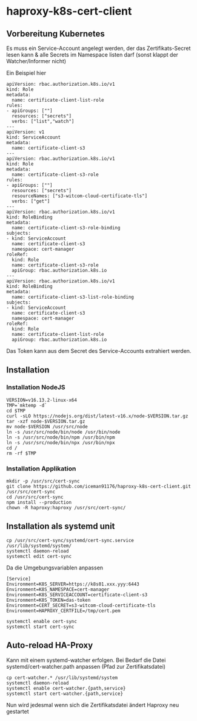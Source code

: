 # haproxy-k8s-cert-client

## Vorbereitung Kubernetes
Es muss ein Service-Account angelegt werden, der das Zertifikats-Secret lesen kann & alle Secrets im Namespace listen darf (sonst klappt der Watcher/Informer nicht)

Ein Beispiel hier

```
apiVersion: rbac.authorization.k8s.io/v1
kind: Role
metadata:
  name: certificate-client-list-role
rules:
- apiGroups: [""]
  resources: ["secrets"]
  verbs: ["list","watch"]
---
apiVersion: v1
kind: ServiceAccount
metadata:
  name: certificate-client-s3
---
apiVersion: rbac.authorization.k8s.io/v1
kind: Role
metadata:
  name: certificate-client-s3-role
rules:
- apiGroups: [""]
  resources: ["secrets"]
  resourceNames: ["s3-witcom-cloud-certificate-tls"]
  verbs: ["get"]
---
apiVersion: rbac.authorization.k8s.io/v1
kind: RoleBinding
metadata:
  name: certificate-client-s3-role-binding
subjects:
- kind: ServiceAccount
  name: certificate-client-s3
  namespace: cert-manager
roleRef:
  kind: Role
  name: certificate-client-s3-role
  apiGroup: rbac.authorization.k8s.io
---
apiVersion: rbac.authorization.k8s.io/v1
kind: RoleBinding
metadata:
  name: certificate-client-s3-list-role-binding
subjects:
- kind: ServiceAccount
  name: certificate-client-s3
  namespace: cert-manager
roleRef:
  kind: Role
  name: certificate-client-list-role
  apiGroup: rbac.authorization.k8s.io
```

Das Token kann aus dem Secret des Service-Accounts extrahiert werden.

## Installation

### Installation NodeJS
```
VERSION=v16.13.2-linux-x64
TMP=`mktemp -d`
cd $TMP
curl -sLO https://nodejs.org/dist/latest-v16.x/node-$VERSION.tar.gz
tar -xzf node-$VERSION.tar.gz
mv node-$VERSION /usr/src/node
ln -s /usr/src/node/bin/node /usr/bin/node
ln -s /usr/src/node/bin/npm /usr/bin/npm
ln -s /usr/src/node/bin/npx /usr/bin/npx
cd /
rm -rf $TMP
```

### Installation Applikation
```
mkdir -p /usr/src/cert-sync
git clone https://github.com/iceman91176/haproxy-k8s-cert-client.git /usr/src/cert-sync
cd /usr/src/cert-sync
npm install --production
chown -R haproxy:haproxy /usr/src/cert-sync/
```
## Installation als systemd unit
```
cp /usr/src/cert-sync/systemd/cert-sync.service /usr/lib/systemd/system/
systemctl daemon-reload
systemctl edit cert-sync
```

Da die Umgebungsvariablen anpassen
```
[Service]
Environment=K8S_SERVER=https://k8s01.xxx.yyy:6443
Environment=K8S_NAMESPACE=cert-manager
Environment=K8S_SERVICEACCOUNT=certificate-client-s3
Environment=K8S_TOKEN=das-token
Environment=CERT_SECRET=s3-witcom-cloud-certificate-tls
Environment=HAPROXY_CERTFILE=/tmp/cert.pem
```

```
systemctl enable cert-sync
systemctl start cert-sync
```

## Auto-reload HA-Proxy
Kann mit einem systemd-watcher erfolgen. Bei Bedarf die Datei systemd/cert-watcher.path anpassen (Pfad zur Zertifikatsdatei)

```
cp cert-watcher.* /usr/lib/systemd/system
systemctl daemon-reload
systemctl enable cert-watcher.{path,service}
systemctl start cert-watcher.{path,service}
```

Nun wird jedesmal wenn sich die Zertifikatsdatei ändert Haproxy neu gestartet



